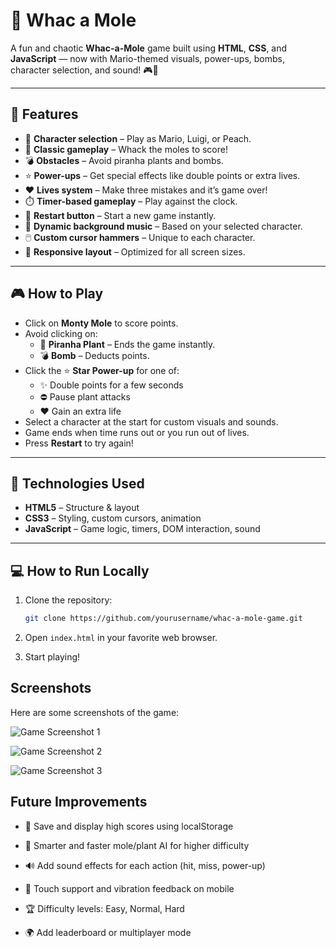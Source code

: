 # 🔨 Whac a Mole

A fun and chaotic **Whac-a-Mole** game built using **HTML**, **CSS**, and **JavaScript** — now with Mario-themed visuals, power-ups, bombs, character selection, and sound! 🎮🌟

---

## 🎯 Features

- 🎩 **Character selection** – Play as Mario, Luigi, or Peach.
- 🐹 **Classic gameplay** – Whack the moles to score!
- 💣 **Obstacles** – Avoid piranha plants and bombs.
- ⭐ **Power-ups** – Get special effects like double points or extra lives.
- ❤️ **Lives system** – Make three mistakes and it’s game over!
- ⏱️ **Timer-based gameplay** – Play against the clock.
- 🔁 **Restart button** – Start a new game instantly.
- 🎵 **Dynamic background music** – Based on your selected character.
- 🖱️ **Custom cursor hammers** – Unique to each character.
- 📱 **Responsive layout** – Optimized for all screen sizes.

---

## 🎮 How to Play

- Click on **Monty Mole** to score points.
- Avoid clicking on:
  - 🌱 **Piranha Plant** – Ends the game instantly.
  - 💣 **Bomb** – Deducts points.
- Click the ⭐ **Star Power-up** for one of:
  - ✨ Double points for a few seconds
  - ⛔ Pause plant attacks
  - ❤️ Gain an extra life
- Select a character at the start for custom visuals and sounds.
- Game ends when time runs out or you run out of lives.
- Press **Restart** to try again!

---

## 🧰 Technologies Used

- **HTML5** – Structure & layout
- **CSS3** – Styling, custom cursors, animation
- **JavaScript** – Game logic, timers, DOM interaction, sound

---

## 💻 How to Run Locally

1. Clone the repository:

   ```bash
   git clone https://github.com/yourusername/whac-a-mole-game.git

2. Open `index.html` in your favorite web browser.

3. Start playing!

## Screenshots

Here are some screenshots of the game:

![ Game Screenshot 1](whackamole1.png)

![ Game Screenshot 2](whackamole2.png)

![ Game Screenshot 3](whackamole3.png)

## Future Improvements

- 💾 Save and display high scores using localStorage

- 🧠 Smarter and faster mole/plant AI for higher difficulty

- 🔊 Add sound effects for each action (hit, miss, power-up)

- 📱 Touch support and vibration feedback on mobile

- 🏆 Difficulty levels: Easy, Normal, Hard

- 🌍 Add leaderboard or multiplayer mode


